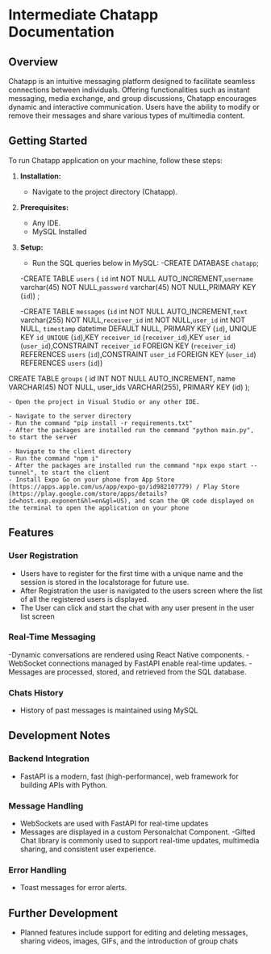 # Intermediate Chatapp Documentation

## Overview

Chatapp is an intuitive messaging platform designed to facilitate seamless connections between individuals. Offering functionalities such as instant messaging, media exchange, and group discussions, Chatapp encourages dynamic and interactive communication. Users have the ability to modify or remove their messages and share various types of multimedia content.

## Getting Started

To run Chatapp application on your machine, follow these steps:

1. **Installation:**
    - Navigate to the project directory (Chatapp).

2. **Prerequisites:**
    - Any IDE.
    - MySQL Installed

3. **Setup:**
    - Run the SQL queries below in MySQL:
    -CREATE DATABASE `chatapp`;

    -CREATE TABLE `users` ( `id` int NOT NULL AUTO_INCREMENT,`username` varchar(45) NOT NULL,`password` varchar(45) NOT NULL,PRIMARY KEY (`id`)) ;

    -CREATE TABLE `messages` (`id` int NOT NULL AUTO_INCREMENT,`text` varchar(255) NOT NULL,`receiver_id` int NOT NULL,`user_id` int NOT NULL, `timestamp` datetime DEFAULT NULL, PRIMARY KEY (`id`), UNIQUE KEY `id_UNIQUE` (`id`),KEY        `receiver_id` (`receiver_id`),KEY `user_id` (`user_id`),CONSTRAINT `receiver_id` FOREIGN KEY (`receiver_id`) REFERENCES `users` (`id`),CONSTRAINT `user_id` FOREIGN KEY (`user_id`) REFERENCES `users` (`id`))

CREATE TABLE `groups` (
    id INT NOT NULL AUTO_INCREMENT,
    name VARCHAR(45) NOT NULL,
    user_ids VARCHAR(255), 
    PRIMARY KEY (id)
);

    - Open the project in Visual Studio or any other IDE.

    - Navigate to the server directory
    - Run the command "pip install -r requirements.txt"
    - After the packages are installed run the command "python main.py", to start the server

    - Navigate to the client directory
    - Run the command "npm i"
    - After the packages are installed run the command "npx expo start --tunnel", to start the client
    - Install Expo Go on your phone from App Store (https://apps.apple.com/us/app/expo-go/id982107779) / Play Store (https://play.google.com/store/apps/details?id=host.exp.exponent&hl=en&gl=US), and scan the QR code displayed on the terminal to open the application on your phone
    

## Features

### User Registration

- Users have to register for the first time with a unique name and the session is stored in the localstorage for future use.
- After Registration the user is navigated to the users screen where the list of all the registered users is displayed.
- The User can click and start the chat with any user present in the user list screen

### Real-Time Messaging

-Dynamic conversations are rendered using React Native components.
-WebSocket connections managed by FastAPI enable real-time updates.
-Messages are processed, stored, and retrieved from the SQL database.

### Chats History

- History of past messages is maintained using MySQL 


## Development Notes

### Backend Integration

- FastAPI is a modern, fast (high-performance), web framework for building APIs with Python.

### Message Handling

- WebSockets are used with FastAPI for real-time updates
- Messages are displayed in a custom Personalchat Component.
-Gifted Chat library is commonly used to support real-time updates, multimedia sharing, and consistent user experience.

### Error Handling

- Toast messages for error alerts.

## Further Development

- Planned features include support for editing and deleting messages, sharing videos, images, GIFs, and the introduction of group chats
